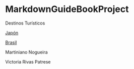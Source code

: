 # MarkdownGuideBookProject
Destinos Turísticos

[Japón](Japon.md)

[Brasil](Brasil.md)


Martiniano Nogueira

Victoria Rivas Patrese
